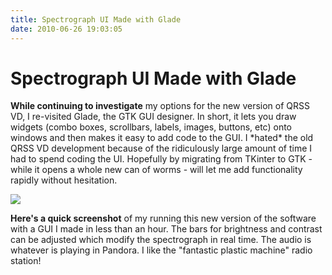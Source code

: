 ```yaml
---
title: Spectrograph UI Made with Glade
date: 2010-06-26 19:03:05
---
```


# Spectrograph UI Made with Glade

__While continuing to investigate__ my options for the new version of QRSS VD, I re-visited Glade, the GTK GUI designer. In short, it lets you draw widgets (combo boxes, scrollbars, labels, images, buttons, etc) onto windows and then makes it easy to add code to the GUI. I \*hated\* the old QRSS VD development because of the ridiculously large amount of time I had to spend coding the UI. Hopefully by migrating from TKinter to GTK - while it opens a whole new can of worms - will let me add functionality rapidly without hesitation.

<div class="text-center img-border">

[![](https://swharden.com/static/2010/06/26/glade_python_improving_thumb.jpg)](https://swharden.com/static/2010/06/26/glade_python_improving.png)

</div>

__Here's a quick screenshot__ of my running this new version of the software with a GUI I made in less than an hour. The bars for brightness and contrast can be adjusted which modify the spectrograph in real time. The audio is whatever is playing in Pandora. I like the "fantastic plastic machine" radio station!

